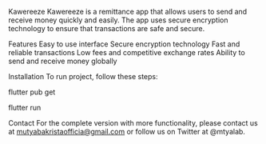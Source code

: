 Kawereeze 
Kawereeze is a remittance app that allows users to send and receive money quickly and easily. The app uses secure encryption technology to ensure that transactions are safe and secure.

Features
Easy to use interface
Secure encryption technology
Fast and reliable transactions
Low fees and competitive exchange rates
Ability to send and receive money globally

Installation
To run project, follow these steps:

flutter pub get

flutter run



Contact
For the complete version with more functionality, please contact us at mutyabakristaofficia@gmail.com or follow us on Twitter at @mtyalab.
